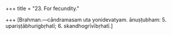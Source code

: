 +++
title = "23. For fecundity."

+++
[Brahman.—cāndramasam uta yonidevatyam. ānuṣṭubham: 5. upariṣṭābhurigbṛhatī; 6. skandhogrīvībṛhatī.]
